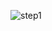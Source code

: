 ![step1](https://github.com/SadhoN001/OOP_Project_Periodic_Table/assets/131511174/fc24780e-772d-4f79-88d3-8c356b06302c)
